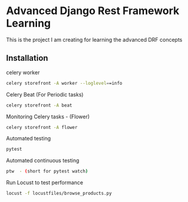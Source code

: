 
# Advanced Django Rest Framework Learning

This is the project I am creating for learning the advanced DRF concepts 


## Installation

celery worker 

```bash
celery storefront -A worker --loglevel==info
```
Celery Beat (For Periodic tasks)
```bash
celery storefront -A beat
```

Monitoring Celery tasks - (Flower)
```bash
celery storefront -A flower
```

Automated testing
```bash
pytest
```

Automated continuous testing 
```bash
ptw  - (short for pytest watch)
```

Run Locust to test performance 
```bash
locust -f locustfiles/browse_products.py
```